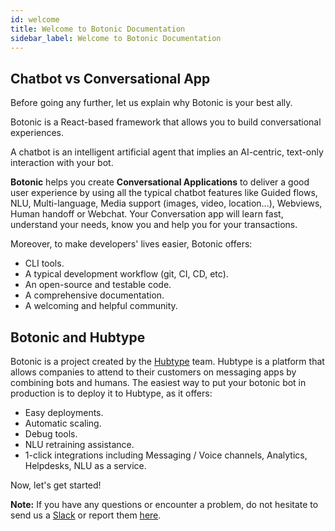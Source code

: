 ```yaml
---
id: welcome
title: Welcome to Botonic Documentation
sidebar_label: Welcome to Botonic Documentation
---
```


## Chatbot vs Conversational App

Before going any further, let us explain why Botonic is your best ally.

Botonic is a React-based framework that allows you to build conversational experiences.

A chatbot is an intelligent artificial agent that implies an AI-centric, text-only interaction with your bot.

**Botonic** helps you create **Conversational Applications** to deliver a good user experience by using all the typical chatbot features like Guided flows, NLU, Multi-language, Media support (images, video, location...), Webviews, Human handoff or Webchat. Your Conversation app will learn fast, understand your needs, know you and help you for your transactions.  

Moreover, to make developers' lives easier, Botonic offers:

- CLI tools.
- A typical development workflow (git, CI, CD, etc).
- An open-source and testable code.
- A comprehensive documentation.
- A welcoming and helpful community.

## Botonic and Hubtype

Botonic is a project created by the [Hubtype](https://hubtype.com) team. Hubtype is a platform that allows companies to attend to their customers on messaging apps by combining bots and humans.
The easiest way to put your botonic bot in production is to deploy it to Hubtype, as it offers:

- Easy deployments.
- Automatic scaling.
- Debug tools.
- NLU retraining assistance.
- 1-click integrations including Messaging / Voice channels, Analytics, Helpdesks, NLU as a service.

Now, let's get started!

**Note:** If you have any questions or encounter a problem, do not hesitate to send us a [Slack](http://botonic.slack.com) or report them [here](https://github.com/hubtype/botonic/issues).

